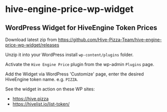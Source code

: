 # hive-engine-price-wp-widget
## WordPress Widget for HiveEngine Token Prices

Download latest zip from https://github.com/Hive-Pizza-Team/hive-engine-price-wp-widget/releases

Unzip it into your WordPress install `wp-content/plugins` folder.

Activate the `Hive Engine Price` plugin from the wp-admin `Plugins` page.

Add the Widget via WordPress 'Customize' page, enter the desired HiveEngine token name. e.g. `PIZZA`.


See the widget in action on these WP sites:
* https://hive.pizza
* https://hivelist.io/list-token/
